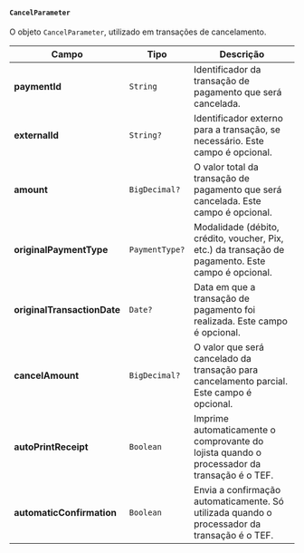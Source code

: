 #### `CancelParameter`

O objeto `CancelParameter`, utilizado em transações de cancelamento.

| Campo                       | Tipo           | Descrição                                                                                          |
|-----------------------------|----------------|----------------------------------------------------------------------------------------------------|
| **paymentId**               | `String`       | Identificador da transação de pagamento que será cancelada.                                        |
| **externalId**              | `String?`      | Identificador externo para a transação, se necessário. Este campo é opcional.                      |
| **amount**          | `BigDecimal?`  | O valor total da transação de pagamento que será cancelada. Este campo é opcional.                 |
| **originalPaymentType**     | `PaymentType?` | Modalidade (débito, crédito, voucher, Pix, etc.) da transação de pagamento. Este campo é opcional. |
| **originalTransactionDate** | `Date?`        | Data em que a transação de pagamento foi realizada. Este campo é opcional.                         |
| **cancelAmount**            | `BigDecimal?`  | O valor que será cancelado da transação para cancelamento parcial. Este campo é opcional.          |
| **autoPrintReceipt**        | `Boolean`      | Imprime automaticamente o comprovante do lojista quando o processador da transação é o TEF.        |
| **automaticConfirmation**   | `Boolean`      | Envia a confirmação automaticamente. Só utilizada quando o processador da transação é o TEF.       |
